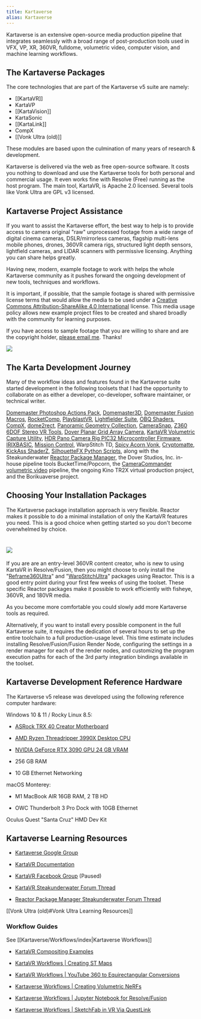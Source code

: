 ```yaml
---
title: Kartaverse
alias: Kartaverse
---
```


Kartaverse is an extensive open-source media production pipeline that integrates seamlessly with a broad range of post-production tools used in VFX, VP, XR, 360VR, fulldome, volumetric video, computer vision, and machine learning workflows.

## The Kartaverse Packages

The core technologies that are part of the Kartaverse v5 suite are namely:

-   [[KartaVR]]
-   KartaVP
-   [[KartaVision]]
-   KartaSonic
-   [[KartaLink]]
-   CompX
-   [[Vonk Ultra (old)]]

These modules are based upon the culmination of many years of research & development.

Kartaverse is delivered via the web as free open-source software. It costs you nothing to download and use the Kartaverse tools for both personal and commercial usage. It even works fine with Resolve (Free) running as the host program. The main tool, KartaVR, is Apache 2.0 licensed. Several tools like Vonk Ultra are GPL v3 licensed.

## Kartaverse Project Assistance

If you want to assist the Kartaverse effort, the best way to help is to provide access to camera original "raw" unprocessed footage from a wide range of digital cinema cameras, DSLR/mirrorless cameras, flagship multi-lens mobile phones, drones, 360VR camera rigs, structured light depth sensors, lightfield cameras, and LIDAR scanners with permissive licensing. Anything you can share helps greatly.

Having new, modern, example footage to work with helps the whole Kartaverse community as it pushes forward the ongoing development of new tools, techniques and workflows. 

It is important, if possible, that the sample footage is shared with permissive license terms that would allow the media to be used under a [Creative Commons Attribution-ShareAlike 4.0 International](http://creativecommons.org/licenses/by-sa/4.0/) license. This media usage policy allows new example project files to be created and shared broadly with the community for learning purposes. 

If you have access to sample footage that you are willing to share and are the copyright holder, [please email me](mailto:andrew@andrewhazelden.com). Thanks!

![](https://lh5.googleusercontent.com/tRxKZVDXHhtWnqhHML_bSS5XFYnTIrKBjbp51LPkGWsW69d0Ir2vp6mrpTyupvtzqX1DcYReKYmxP7srGqTTNM9a8VaYAK9gNybmbVnOdppKAtuup-08r91j12tSjac7fX_KavOQmLQqe8bs1RGPhrywRgqrvMJz_stk0-PWeUpyQFrkWcvj4KdZih8GYA)

## The Karta Development Journey

Many of the workflow ideas and features found in the Kartaverse suite started development in the following toolsets that I had the opportunity to collaborate on as either a developer, co-developer, software maintainer, or technical writer.



[Domemaster Photoshop Actions Pack](https://github.com/AndrewHazelden/Domemaster-Photoshop-Actions-Pack), [Domemaster3D](https://github.com/zicher3d-org/domemaster-stereo-shader), [Domemaster Fusion Macros](https://forum.blackmagicdesign.com/viewtopic.php?f=13&t=34060), [RocketComp](http://www.cgchannel.com/2015/07/andrew-hazelden-releases-rocketcomp-for-maya/), [PlayblastVR](http://www.cgchannel.com/2016/07/andrew-hazelden-releases-playblastvr-for-maya-v2-0/), [Lightfielder Suite](https://github.com/AndrewHazelden/LightfielderSuite), [OBQ Shaders](https://github.com/madesjardins/Obq_Shaders), [CompX](https://github.com/AndrewHazelden/CompX), [dome2rect](https://github.com/AndrewHazelden/dome2rect), [Panoramic Geometry Collection](https://github.com/AndrewHazelden/Panoramic_Geometry_Collection), [CameraSnap](https://github.com/AndrewHazelden/CameraSnap_Tools), [Z360 6DOF Stereo VR Tools](https://github.com/AndrewHazelden/Z360-6DOF-Stereo-VR-Tools), [Dover Planar Grid Array Camera](https://youtu.be/sKbzGgLLCoo), [KartaVR Volumetric Capture Utility](https://youtu.be/4rH4hbzQdYU), [HDR Pano Camera Rig PIC32 Microcontroller Firmware](https://libstock.mikroe.com/projects/view/1129/building-an-hdr-panoramic-camera-rig), [IRIXBASIC](https://github.com/AndrewHazelden/IRIXBASIC), [Mission Control](https://github.com/AndrewHazelden/Mission_Control_for_Raspberry_Pi/), WarpStitch TD, [Spicy Acorn Vonk](https://github.com/Spicy-Acorn), [Cryptomatte](https://github.com/Psyop/Cryptomatte), [KickAss ShaderZ](https://www.steakunderwater.com/wesuckless/viewtopic.php?t=3648), [SilhouetteFX Python Scripts](https://github.com/AndrewHazelden/SilhouetteFX-Python-Scripts), along with the Steakunderwater [Reactor Package Manager](https://gitlab.com/WeSuckLess/Reactor), the Dover Studios, Inc. in-house pipeline tools BucketTime/Popcorn, the [CameraCommander volumetric video](https://www.youtube.com/watch?v=dWECCiS__OY) pipeline, the ongoing Kino TR2X virtual production project, and the Borikuaverse project.

## Choosing Your Installation Packages

The Kartaverse package installation approach is very flexible. Reactor makes it possible to do a minimal installation of only the KartaVR features you need. This is a good choice when getting started so you don't become overwhelmed by choice.

# ![](https://lh5.googleusercontent.com/dJOAvNlyqSQwTcbQCNFnSOaMQXXbiIaHoozIW0f_R2KJpF3GKm-sR2dCaqGRt6LfBUwVs-gW6TAO9sPibcVrQaG0rfDC0OIpz_1NR-ZYGpx4E2CE8bizO06QN8LjdRh5VF_jy_pLx9oQxNUdr23SAMJYkzf4ZwEeCPz1vAhryqQdgK7duFwS7_IqYYlGsA)

If you are are an entry-level 360VR content creator, who is new to using KartaVR in Resolve/Fusion, then you might choose to only install the "[Reframe360Ultra](https://www.steakunderwater.com/wesuckless/viewtopic.php?p=36688#p36688)" and "[WarpStitchUltra](https://www.steakunderwater.com/wesuckless/viewtopic.php?p=41337#p41337)" packages using Reactor. This is a good entry point during your first few weeks of using the toolset. These specific Reactor packages make it possible to work efficiently with fisheye, 360VR, and 180VR media.



As you become more comfortable you could slowly add more Kartaverse tools as required.



Alternatively, if you want to install every possible component in the full Kartaverse suite, it requires the dedication of several hours to set up the entire toolchain to a full production-usage level. This time estimate includes installing Resolve/Fusion/Fusion Render Node, configuring the settings in a render manager for each of the render nodes, and customizing the program execution paths for each of the 3rd party integration bindings available in the toolset.

## Kartaverse Development Reference Hardware

The Kartaverse v5 release was developed using the following reference computer hardware:



Windows 10 & 11 / Rocky Linux 8.5:

-   [ASRock TRX 40 Creator Motherboard](https://www.asrock.com/mb/AMD/TRX40%20Creator/)

-   [AMD Ryzen Threadripper 3990X Desktop CPU](https://www.amd.com/en/products/cpu/amd-ryzen-threadripper-3990x)

-   [NVIDIA GeForce RTX 3090 GPU 24 GB VRAM](https://www.nvidia.com/en-us/geforce/graphics-cards/30-series/rtx-3090-3090ti/)

-   256 GB RAM

-   10 GB Ethernet Networking




macOS Monterey:

-   M1 MacBook AIR 16GB RAM, 2 TB HD

-   OWC Thunderbolt 3 Pro Dock with 10GB Ethernet




Oculus Quest "Santa Cruz" HMD Dev Kit

## Kartaverse Learning Resources

-   [Kartaverse Google Group](https://groups.google.com/g/kartaverse)

-   [KartaVR Documentation](https://andrewhazelden.com/projects/kartavr/docs/)

-   [KartaVR Facebook Group](https://www.facebook.com/groups/582228925914491/) (Paused)

-   [KartaVR Steakunderwater Forum Thread](https://www.steakunderwater.com/wesuckless/viewtopic.php?p=21111#p21111)

-   [Reactor Package Manager Steakunderwater Forum Thread](https://www.steakunderwater.com/wesuckless/viewtopic.php?f=32&t=3067)



[[Vonk Ultra (old)#Vonk Ultra Learning Resources]]


### Workflow Guides

See [[Kartaverse/Workflows/index|Kartaverse Workflows]]

-   [KartaVR Compositing Examples](https://andrewhazelden.com/projects/kartavr/docs/examples.html)

-   [KartaVR Workflows | Creating ST Maps](https://docs.google.com/document/d/1lQ-wc9ucLJqj-HL7iKMNWA71klV5O1fk2-JicRB6gDY/edit?usp=sharing)

-   [KartaVR Workflows | YouTube 360 to Equirectangular Conversions](https://docs.google.com/document/d/1-7qD_xpxrYhczR5VihShTfdQ9u5E7yYGTtOcdw3DBXE/edit?usp=sharing)

-   [Kartaverse Workflows | Creating Volumetric NeRFs](https://docs.google.com/document/d/1vouz5gYpIw7bUBAGfAvPNcvNQoAfY_E7BhUJOGtV2cw/edit?usp=sharing)

-   [Kartaverse Workflows | Jupyter Notebook for Resolve/Fusion](https://docs.google.com/document/d/1Jza91fL7csYVOSgYCMsa17r3DMmaJdwXevieTh-tqWg/edit?usp=sharing)

-   [Kartaverse Workflows | SketchFab in VR Via QuestLink](https://docs.google.com/document/d/1sWkv5H7ZAM1SnqrEXYRL3kBKnvjqmDjKTA9v9ObN490/edit?usp=sharing)



